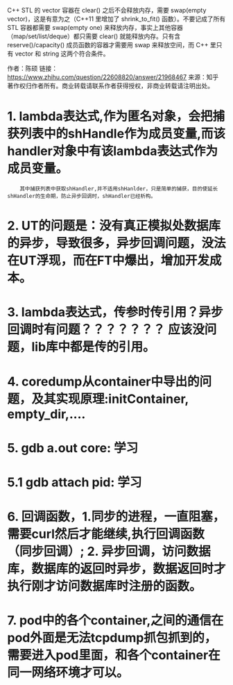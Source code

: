 <!--
 * @Author: your name
 * @Date: 2020-11-27 07:58:35
 * @LastEditTime: 2020-12-01 10:52:44
 * @LastEditors: Please set LastEditors
 * @Description: In User Settings Edit
 * @FilePath: /note/c++.md
-->
C++ STL 的 vector 容器在 clear() 之后不会释放内存，需要 swap(empty vector)，这是有意为之（C++11 里增加了 shrink_to_fit() 函数）。不要记成了所有 STL 容器都需要 swap(empty one) 来释放内存，事实上其他容器（map/set/list/deque）都只需要 clear() 就能释放内存。只有含 reserve()/capacity() 成员函数的容器才需要用 swap 来释放空间，而 C++ 里只有 vector 和 string 这两个符合条件。

作者：陈硕
链接：https://www.zhihu.com/question/22608820/answer/21968467
来源：知乎
著作权归作者所有。商业转载请联系作者获得授权，非商业转载请注明出处。

# 1. lambda表达式,作为匿名对象，会把捕获列表中的shHandle作为成员变量,而该handler对象中有该lambda表达式作为成员变量。
        其中捕获列表中获取shHandler,并不适用shHanlder，只是简单的捕获，目的使延长shHandler的生命期，防止异步回调时，shHandler已经析构。
# 2. UT的问题是：没有真正模拟处数据库的异步，导致很多，异步回调问题，没法在UT浮现，而在FT中爆出，增加开发成本。
# 3. lambda表达式，传参时传引用？异步回调时有问题？？？？？？？ 应该没问题，lib库中都是传的引用。
# 4.  coredump从container中导出的问题，及其实现原理:initContainer, empty_dir,....
# 5. gdb a.out core: 学习
# 5.1 gdb attach pid: 学习
# 6. 回调函数，1.同步的进程，一直阻塞，需要curl然后才能继续,执行回调函数（同步回调）; 2. 异步回调，访问数据库，数据库的返回时异步，数据返回时才执行刚才访问数据库时注册的函数。
# 7. pod中的各个container,之间的通信在pod外面是无法tcpdump抓包抓到的，需要进入pod里面，和各个container在同一网络环境才可以。
